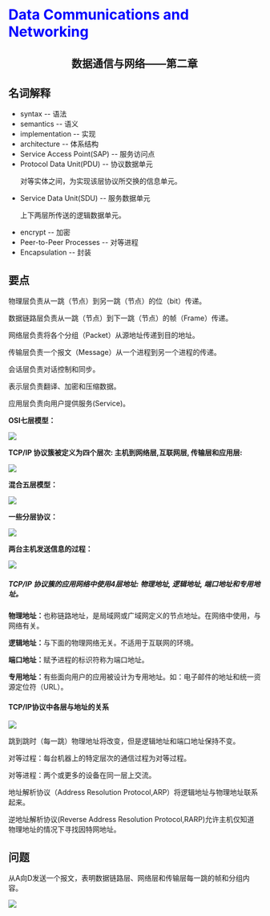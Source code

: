 # <font color= "blue"> Data Communications and Networking </font>

## <center> 数据通信与网络——第二章</center>



## 名词解释

<ul>

<li>syntax -- 语法</li>

<li>semantics -- 语义</li>

<li>implementation -- 实现</li>

<li>architecture -- 体系结构</li>

<li>Service Access Point(SAP) -- 服务访问点</li>

<li>Protocol Data Unit(PDU) -- 协议数据单元</li>

 对等实体之间，为实现该层协议所交换的信息单元。



<li>Service Data Unit(SDU) -- 服务数据单元</li>

 上下两层所传送的逻辑数据单元。



<li>encrypt -- 加密</i>

<li>Peer-to-Peer Processes -- 对等进程</li>

<li>Encapsulation -- 封装</li>

</ul>



## 要点

物理层负责从一跳（节点）到另一跳（节点）的位（bit）传递。  

数据链路层负责从一跳（节点）到下一跳（节点）的帧（Frame）传递。  

网络层负责将各个分组（Packet）从源地址传递到目的地址。  

传输层负责一个报文（Message）从一个进程到另一个进程的传递。  

会话层负责对话控制和同步。  

表示层负责翻译、加密和压缩数据。  

应用层负责向用户提供服务(Service)。  



<b> OSI七层模型： </b>



<img src = "img\2.1OSI模型.png"/>

<b> TCP/IP 协议簇被定义为四个层次: 主机到网络层,互联网层, 传输层和应用层:  </b>

<img src = "img\2.2TCPIP四层模型.png"/>

<b> 混合五层模型：  </b>

<img src = "img\2.3混合五层模型.png"/>

<b> 一些分层协议：  </b>

<img src = "img\2.4一些分层协议.png"/>

<b> 两台主机发送信息的过程：  </b>

<img src = "img\2.5两台主机发送信息.png"/>



##### TCP/IP 协议簇的应用网络中使用4层地址: 物理地址, 逻辑地址, 端口地址和专用地址。  

<b>物理地址：</b>也称链路地址，是局域网或广域网定义的节点地址。在网络中使用，与网络有关。  

<b>逻辑地址：</b>与下面的物理网络无关。不适用于互联网的环境。  

<b>端口地址：</b>赋予进程的标识符称为端口地址。  

<b>专用地址：</b>有些面向用户的应用被设计为专用地址。如：电子邮件的地址和统一资源定位符（URL）。  

#### TCP/IP协议中各层与地址的关系

<img src="img/2.6.png"/>



跳到跳时（每一跳）物理地址将改变，但是逻辑地址和端口地址保持不变。  

对等过程：每台机器上的特定层次的通信过程为对等过程。  

对等进程：两个或更多的设备在同一层上交流。  

地址解析协议（Address Resolution Protocol,ARP）将逻辑地址与物理地址联系起来。  

逆地址解析协议(Reverse Address Resolution Protocol,RARP)允许主机仅知道物理地址的情况下寻找因特网地址。  



## 问题

从A向D发送一个报文，表明数据链路层、网络层和传输层每一跳的帧和分组内容。

<img src = "img/2.7.png"/>

